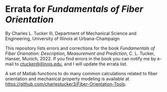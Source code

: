 # Errata for _Fundamentals of Fiber Orientation_

By Charles L. Tucker III, Department of Mechanical Science and Engineering, University of Illinois at Urbana-Champaign


This repository lists errors and corrections for the book _Fundamentals of Fiber Orienation: Description, Measurement and Prediction_, C. L. Tucker, Hanser, Munich, 2022.
If you find errors in the book you can notify me by e-mail to ctucker@illinois.edu, and I will update the errata list.  

A set of Matlab functions to do many common calculations related to fiber orientation and mechanical property modeling is available at 
https://github.com/charlestucker3/Fiber-Orientation-Tools.  
